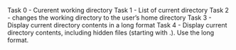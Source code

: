 Task 0 - Curerent working directory
Task 1 - List of current directory
Task 2 - changes the working directory to the user’s home directory
Task 3 - Display current directory contents in a long format
Task 4 - Display current directory contents, including hidden files (starting with .). Use the long format.
